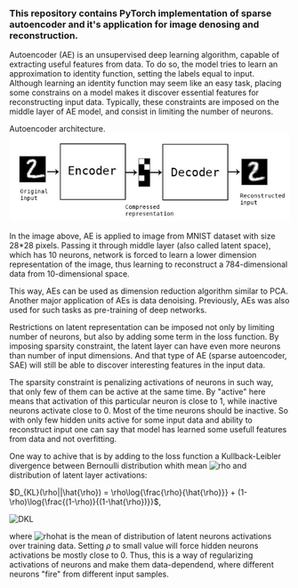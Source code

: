 ﻿### This repository contains PyTorch implementation of sparse autoencoder and it's application for image denosing and reconstruction.

Autoencoder (AE) is an unsupervised deep learning algorithm, capable of extracting useful features from data. To do so, the model tries to learn an approximation to identity function, setting the labels equal to input. Although learning an identity function may seem like an easy task, placing some constrains on a model makes it discover essential features for reconstructing input data. Typically, these constraints are imposed on the middle layer of AE model, and consist in limiting the number of neurons.

Autoencoder architecture.
![SAE](/images/SAE.jpeg)

In the image above, AE is applied to image from MNIST dataset with size 28*28 pixels. Passing it through middle layer (also called latent space), which has 10 neurons, network is forced to learn a lower dimension representation of the image, thus learning to reconstruct a 784-dimensional data from 10-dimensional space.

This way, AEs can be used as dimension reduction algorithm similar to PCA. Another major application of AEs is data denoising. Previously, AEs was also used for such tasks as pre-training of deep networks.

Restrictions on latent representation can be imposed not only by limiting number of neurons, but also by adding some term in the loss function. By imposing sparsity constraint, the latent layer can have even more neurons than number of input dimensions. And that type of AE (sparse autoencoder, SAE) will still be able to discover interesting features in the input data.

The sparsity constraint is penalizing activations of neurons in such way, that only few of them can be active at the same time. By "active" here means that activation of this particular neuron is close to 1, while inactive neurons activate close to 0. Most of the time neurons should be inactive. So with only few hidden units active for some input data and ability to reconstruct input one can say that model has learned some usefull features from data and not overfitting.

One way to achive that is by adding to the loss function a Kullback-Leibler divergence between Bernoulli distribution whith mean ![rho](http://chart.apis.google.com/chart?cht=tx&chl=_\rho) and distribution of latent layer activations:

$D_{KL}(\rho||\hat{\rho}) = \rho\log{\frac{\rho}{\hat{\rho}}} + (1-\rho)\log{\frac{(1-\rho)}{(1-\hat{\rho})}}$,

![DKL](http://chart.apis.google.com/chart?cht=tx&chl=D_{KL}(\rho||\hat{\rho})=\rho\log{\frac{\rho}{\hat{\rho}}}{\plus}(1-\rho)\log{\frac{(1-\rho)}{(1-\hat{\rho})}})

where ![rhohat](http://chart.apis.google.com/chart?cht=tx&chl=\hat{_\rho}) is the mean of distribution of latent neurons activations over training data. Setting $\rho$ to small value will force hidden neurons activations be mostly close to 0. Thus, this is a way of regularizing activations of neurons and make them data-dependend, where different neurons "fire" from different input samples.



